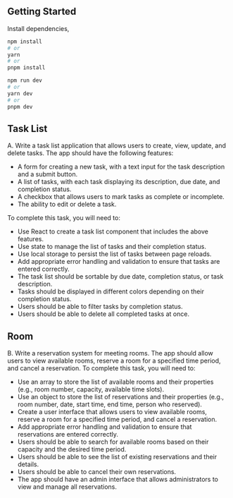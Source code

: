 ## Getting Started

Install dependencies,

```bash
npm install
# or
yarn
# or
pnpm install
```

```bash
npm run dev
# or
yarn dev
# or
pnpm dev
```

## Task List

A. Write a task list application that allows users to create, view, update, and delete tasks. The app should have the following features:

- A form for creating a new task, with a text input for the task description and a submit button.
- A list of tasks, with each task displaying its description, due date, and completion status.
- A checkbox that allows users to mark tasks as complete or incomplete.
- The ability to edit or delete a task.

To complete this task, you will need to:

- Use React to create a task list component that includes the above features.
- Use state to manage the list of tasks and their completion status.
- Use local storage to persist the list of tasks between page reloads.
- Add appropriate error handling and validation to ensure that tasks are entered correctly.
- The task list should be sortable by due date, completion status, or task description.
- Tasks should be displayed in different colors depending on their completion status.
- Users should be able to filter tasks by completion status.
- Users should be able to delete all completed tasks at once.

## Room

B. Write a reservation system for meeting rooms. The app should allow users to view available rooms, reserve a room for a specified time period, and cancel a reservation.
To complete this task, you will need to:

- Use an array to store the list of available rooms and their properties (e.g., room number, capacity, available time slots).
- Use an object to store the list of reservations and their properties (e.g., room number, date, start time, end time, person who reserved).
- Create a user interface that allows users to view available rooms, reserve a room for a specified time period, and cancel a reservation.
- Add appropriate error handling and validation to ensure that reservations are entered correctly.
- Users should be able to search for available rooms based on their capacity and the desired time period.
- Users should be able to see the list of existing reservations and their details.
- Users should be able to cancel their own reservations.
- The app should have an admin interface that allows administrators to view and manage all reservations.

